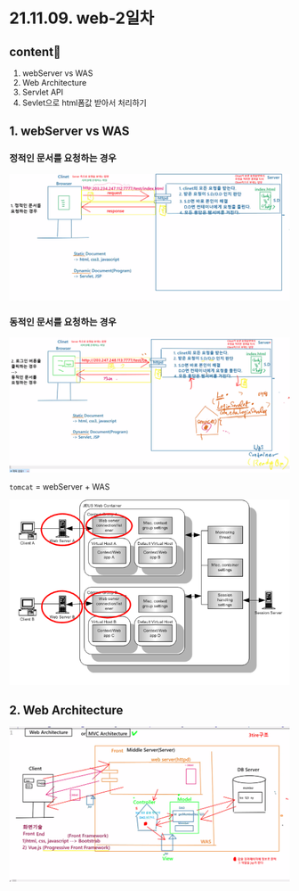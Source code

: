 # 21.11.09. web-2일차

## content📑

1. webServer vs WAS
2. Web Architecture
3. Servlet API
4. Sevlet으로 html폼값 받아서 처리하기

## 1. webServer vs WAS

### 정적인 문서를 요청하는 경우

![](./image/1109-01.png)

### 동적인 문서를 요청하는 경우

![](./image/1109-02.png)

`tomcat` = webServer + WAS

![](./image/1109-03.png)

## 2. Web Architecture 

![](./image/1109-04.png)

